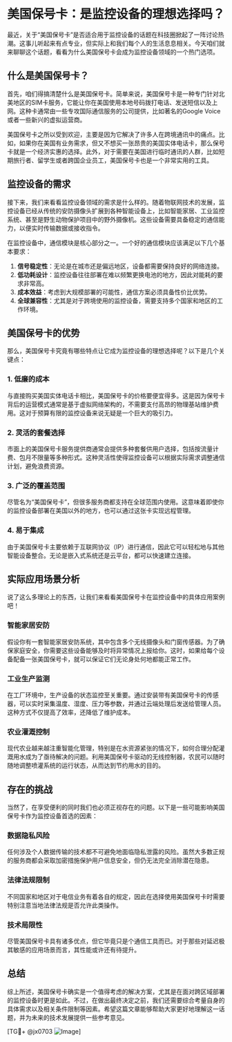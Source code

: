# 美国保号卡：是监控设备的理想选择吗？

最近，关于“美国保号卡”是否适合用于监控设备的话题在科技圈掀起了一阵讨论热潮。这事儿听起来有点专业，但实际上和我们每个人的生活息息相关。今天咱们就来聊聊这个话题，看看为什么美国保号卡会成为监控设备领域的一个热门选项。

## 什么是美国保号卡？

首先，咱们得搞清楚什么是美国保号卡。简单来说，美国保号卡是一种专门针对北美地区的SIM卡服务，它能让你在美国使用本地号码拨打电话、发送短信以及上网。这种卡通常由一些专攻国际通信服务的公司提供，比如著名的Google Voice或者一些新兴的虚拟运营商。

美国保号卡之所以受到欢迎，主要是因为它解决了许多人在跨境通讯中的痛点。比如，如果你在美国有业务需求，但又不想买一张昂贵的美国实体电话卡，那么保号卡就是一个经济实惠的选择。此外，对于需要在美国进行临时通讯的人群，比如短期旅行者、留学生或者跨国企业员工，美国保号卡也是一个非常实用的工具。

## 监控设备的需求

接下来，我们来看看监控设备领域的需求是什么样的。随着物联网技术的发展，监控设备已经从传统的安防摄像头扩展到各种智能设备上，比如智能家居、工业监控系统、甚至是野生动物保护项目中的野外摄像机。这些设备需要具备稳定的通信能力，以便实时传输数据或接收指令。

在监控设备中，通信模块是核心部分之一。一个好的通信模块应该满足以下几个基本要求：

1. **信号稳定性**：无论是在城市还是偏远地区，设备都需要保持良好的网络连接。
2. **低功耗设计**：监控设备往往部署在难以频繁更换电池的地方，因此对能耗的要求非常高。
3. **成本效益**：考虑到大规模部署的可能性，通信方案必须具备性价比优势。
4. **全球兼容性**：尤其是对于跨境使用的监控设备，需要支持多个国家和地区的工作环境。

## 美国保号卡的优势

那么，美国保号卡究竟有哪些特点让它成为监控设备的理想选择呢？以下是几个关键点：

### 1. **低廉的成本**

与直接购买美国实体电话卡相比，美国保号卡的价格要便宜得多。这是因为保号卡背后的运营模式通常是基于虚拟网络架构的，不需要支付高昂的物理基站维护费用。这对于预算有限的监控设备来说无疑是一个巨大的吸引力。

### 2. **灵活的套餐选择**

市面上的美国保号卡服务提供商通常会提供多种套餐供用户选择，包括按流量计费、包月不限量等多种形式。这种灵活性使得监控设备可以根据实际需求调整通信计划，避免浪费资源。

### 3. **广泛的覆盖范围**

尽管名为“美国保号卡”，但很多服务商都支持在全球范围内使用。这意味着即使你的监控设备部署在美国以外的地方，也可以通过这张卡实现远程管理。

### 4. **易于集成**

由于美国保号卡主要依赖于互联网协议（IP）进行通信，因此它可以轻松地与其他智能设备整合。无论是嵌入式系统还是云平台，都可以快速建立连接。

## 实际应用场景分析

说了这么多理论上的东西，让我们来看看美国保号卡在监控设备中的具体应用案例吧！

### 智能家居安防

假设你有一套智能家居安防系统，其中包含多个无线摄像头和门窗传感器。为了确保家庭安全，你需要这些设备能够及时将异常情况上报给你。这时，如果给每个设备配备一张美国保号卡，就可以保证它们无论身处何地都能正常工作。

### 工业生产监测

在工厂环境中，生产设备的状态监控至关重要。通过安装带有美国保号卡的传感器，可以实时采集温度、湿度、压力等参数，并通过云端处理后发送给管理人员。这种方式不仅提高了效率，还降低了维护成本。

### 农业灌溉控制

现代农业越来越注重智能化管理，特别是在水资源紧张的情况下，如何合理分配灌溉用水成为了亟待解决的问题。利用美国保号卡驱动的无线控制器，农民可以随时随地调整喷灌系统的运行状态，从而达到节约用水的目的。

## 存在的挑战

当然了，在享受便利的同时我们也必须正视存在的问题。以下是一些可能影响美国保号卡作为监控设备首选的因素：

### 数据隐私风险

任何涉及个人数据传输的技术都不可避免地面临隐私泄露的风险。虽然大多数正规的服务商都会采取加密措施保护用户信息安全，但仍无法完全消除潜在隐患。

### 法律法规限制

不同国家和地区对于电信业务有着各自的规定，因此在选择使用美国保号卡时需要特别注意当地法律法规是否允许此类操作。

### 技术局限性

尽管美国保号卡具有诸多优点，但它毕竟只是个通信工具而已。对于那些对延迟极其敏感的应用场景而言，其性能或许还有待提升。

## 总结

综上所述，美国保号卡确实是一个值得考虑的解决方案，尤其是在面对跨区域部署的监控设备时更是如此。不过，在做出最终决定之前，我们还需要综合考量自身的具体需求以及相关条件限制等因素。希望这篇文章能够帮助大家更好地理解这一话题，并为未来的技术发展提供一些参考意见。

[TG💪+ @jx0703 ![Image](https://github.com/user-attachments/assets/dbca1d08-cadb-493c-b0ec-ad6f7a83f270)]